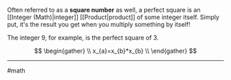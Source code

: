 Often referred to as a **square number** as well, a perfect square is an [[Integer (Math)|integer]] [[Product|product]] of some integer itself. Simply put, it's the result you get when you multiply something by itself!

The integer 9, for example, is the perfect square of 3. 

$$
\begin{gather} \\
x_{a}=x_{b}*x_{b} \\
\end{gather}
$$

---
#math